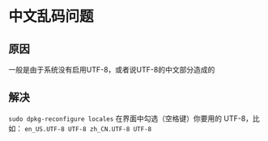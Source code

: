 # 中文乱码问题
## 原因
一般是由于系统没有启用UTF-8，或者说UTF-8的中文部分造成的
## 解决
`sudo dpkg-reconfigure locales`
在界面中勾选（空格键）你要用的 UTF-8，比如：
`en_US.UTF-8 UTF-8
zh_CN.UTF-8 UTF-8`
